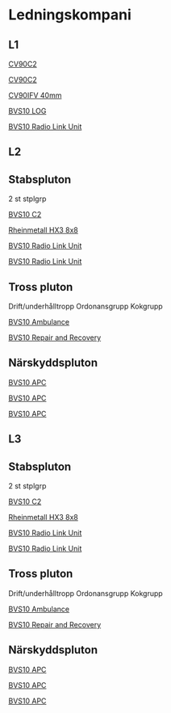 # Ledningskompani

## L1

[CV90C2](https://www.baesystems.com/en/product/cv90)

[CV90C2](https://www.baesystems.com/en/product/cv90)

[CV90IFV 40mm](https://www.baesystems.com/en/product/cv90)

[BVS10 LOG](https://www.baesystems.com/en-us/product/bvs10)

[BVS10 Radio Link Unit](https://www.baesystems.com/en-us/product/bvs10)

## L2

## Stabspluton

2 st stplgrp

[BVS10 C2](https://www.baesystems.com/en-us/product/bvs10)

[Rheinmetall HX3 8x8](https://www.rheinmetall.com/en/products/logistic-vehicles/military-trucks/hx3-generation)

[BVS10 Radio Link Unit](https://www.baesystems.com/en-us/product/bvs10)

[BVS10 Radio Link Unit](https://www.baesystems.com/en-us/product/bvs10)

## Tross pluton

Drift/underhålltropp
Ordonansgrupp
Kokgrupp

[BVS10 Ambulance](https://www.baesystems.com/en-us/product/bvs10)

[BVS10 Repair and Recovery](https://www.baesystems.com/en-us/product/bvs10)

## Närskyddspluton

[BVS10 APC](https://www.baesystems.com/en-us/product/bvs10)

[BVS10 APC](https://www.baesystems.com/en-us/product/bvs10)

[BVS10 APC](https://www.baesystems.com/en-us/product/bvs10)

## L3

## Stabspluton

2 st stplgrp

[BVS10 C2](https://www.baesystems.com/en-us/product/bvs10)

[Rheinmetall HX3 8x8](https://www.rheinmetall.com/en/products/logistic-vehicles/military-trucks/hx3-generation)

[BVS10 Radio Link Unit](https://www.baesystems.com/en-us/product/bvs10)

[BVS10 Radio Link Unit](https://www.baesystems.com/en-us/product/bvs10)

## Tross pluton

Drift/underhålltropp
Ordonansgrupp
Kokgrupp

[BVS10 Ambulance](https://www.baesystems.com/en-us/product/bvs10)

[BVS10 Repair and Recovery](https://www.baesystems.com/en-us/product/bvs10)

## Närskyddspluton

[BVS10 APC](https://www.baesystems.com/en-us/product/bvs10)

[BVS10 APC](https://www.baesystems.com/en-us/product/bvs10)

[BVS10 APC](https://www.baesystems.com/en-us/product/bvs10)
